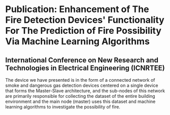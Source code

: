 # Publication: Enhancement of The Fire Detection Devices' Functionality For The Prediction of Fire Possibility Via Machine Learning Algorithms
## International Conference on New Research and Technologies in Electrical Engineering (ICNRTEE)

The device we have presented is in the form of a connected network of smoke and dangerous gas detection devices centered on a single device that forms the Master-Slave architecture, and the sub-nodes of this network are primarily responsible for collecting the dataset of the entire building environment and the main node (master) uses this dataset and machine learning algorithms to investigate the possibility of fire.
